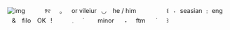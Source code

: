 ![img](https://i.ibb.co/CtYk6GK/Untitled391-20240712132946.png)
   ⠀⠀⠀⠀꣑୧⠀⠀｡⠀⠀or vileiur⠀◡ ⠀he / him
   ⠀⠀⠀ ⠀⠀⠀꒰⠀˖⠀seasian ﹕ eng ⠀& ⠀filo ⠀OK⠀!
⠀⠀⠀⠀𓈒⠀⠀˙⠀⠀⠀minor　⠀˖⠀⠀ftm　⠀˙⠀⠀꒱
